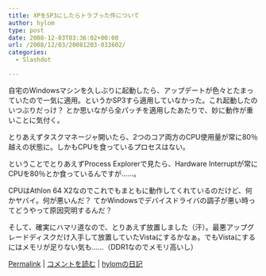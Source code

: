 ```yaml
---
title: XPをSP3にしたらトラブった件について
author: hylom
type: post
date: 2008-12-03T03:36:02+00:00
url: /2008/12/03/20081203-033602/
categories:
  - Slashdot

---
```

自宅のWindowsマシンを久しぶりに起動したら、アップデートが色々とたまっていたので一気に適用。というかSP3すら適用していなかった。これ起動したのいつぶりだっけ？ とか思いながら全パッチを適用したあたりで、妙に動作が重いことに気付く。

とりあえずタスクマネージャ開いたら、2つのコア両方のCPU使用量が常に80％越えの状態に。しかもCPUを食っているプロセスはない。

ということでとりあえずProcess Explorerで見たら、Hardware Interruptが常にCPUを80％とか食っているんですが……。

CPUはAthlon 64 X2なのでこれでもまともに動作してくれているのだけど、何かヤバイ。何が悪いんだ？ てかWindowsでデバイスドライバの調子が悪い時ってどうやって原因究明するんだ？

そして、確実にハマリ道なので、とりあえず放置しました（汗）。最悪アップグレードディスクだけ入手して放置していたVistaにするかなぁ。でもVistaにするにはメモリが足りない気も……（DDR1なのでメモリ高いし）

  [Permalink][1] |   [コメントを読む][2] |   [hylomの日記][3]

 [1]: http://slashdot.jp/~hylom/journal/460192
 [2]: http://slashdot.jp/~hylom/journal/460192#acomments
 [3]: http://slashdot.jp/~hylom/journal/